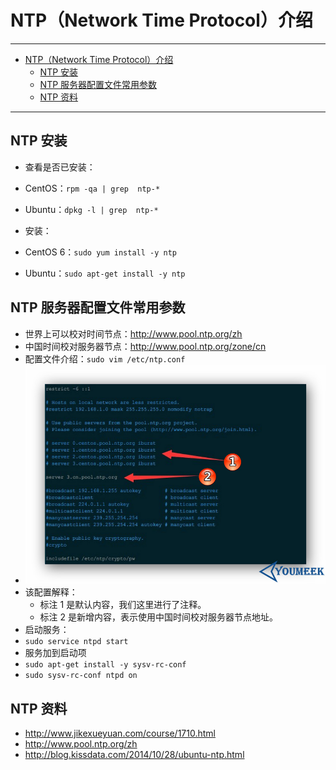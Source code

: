 <h1 id="ntp0">NTP（Network Time Protocol）介绍</h1>

------

*   [NTP（Network Time Protocol）介绍](#ntp0)
    *   [NTP 安装](#ntp1)
    *   [NTP 服务器配置文件常用参数](#ntp2)
    *   [NTP 资料](#ntp3)

------

<h2 id="ntp1">NTP 安装</h2>

- 查看是否已安装：
 - CentOS：`rpm -qa | grep  ntp-*`
 - Ubuntu：`dpkg -l | grep  ntp-*`

- 安装：
 - CentOS 6：`sudo yum install -y ntp`
 - Ubuntu：`sudo apt-get install -y ntp`

<h2 id="ntp2">NTP 服务器配置文件常用参数</h2>

- 世界上可以校对时间节点：<http://www.pool.ntp.org/zh> 
- 中国时间校对服务器节点：<http://www.pool.ntp.org/zone/cn> 
- 配置文件介绍：`sudo vim /etc/ntp.conf`
 - ![NTP 服务器配置文件常用参数](images/NTP-a-1.jpg)
 - 该配置解释：
    - 标注 1 是默认内容，我们这里进行了注释。
    - 标注 2 是新增内容，表示使用中国时间校对服务器节点地址。
- 启动服务：
 - `sudo service ntpd start`
- 服务加到启动项
 - `sudo apt-get install -y sysv-rc-conf `
 - `sudo sysv-rc-conf ntpd on`

<h2 id="ntp3">NTP 资料</h2>

- <http://www.jikexueyuan.com/course/1710.html> 
- <http://www.pool.ntp.org/zh> 
- <http://blog.kissdata.com/2014/10/28/ubuntu-ntp.html> 
